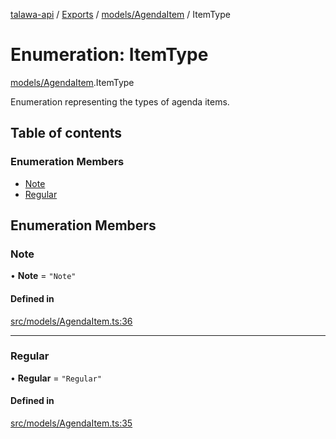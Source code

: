[talawa-api](../README.md) / [Exports](../modules.md) / [models/AgendaItem](../modules/models_AgendaItem.md) / ItemType

# Enumeration: ItemType

[models/AgendaItem](../modules/models_AgendaItem.md).ItemType

Enumeration representing the types of agenda items.

## Table of contents

### Enumeration Members

- [Note](models_AgendaItem.ItemType.md#note)
- [Regular](models_AgendaItem.ItemType.md#regular)

## Enumeration Members

### Note

• **Note** = ``"Note"``

#### Defined in

[src/models/AgendaItem.ts:36](https://github.com/PalisadoesFoundation/talawa-api/blob/095495b/src/models/AgendaItem.ts#L36)

___

### Regular

• **Regular** = ``"Regular"``

#### Defined in

[src/models/AgendaItem.ts:35](https://github.com/PalisadoesFoundation/talawa-api/blob/095495b/src/models/AgendaItem.ts#L35)

